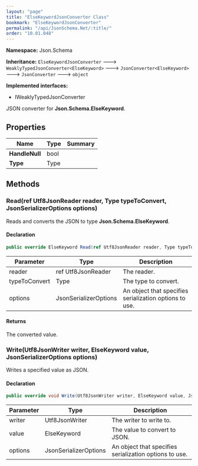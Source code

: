 ```yaml
---
layout: "page"
title: "ElseKeywordJsonConverter Class"
bookmark: "ElseKeywordJsonConverter"
permalink: "/api/JsonSchema.Net/:title/"
order: "10.01.048"
---
```

**Namespace:** Json.Schema

**Inheritance:**
`ElseKeywordJsonConverter`
 🡒 
`WeaklyTypedJsonConverter<ElseKeyword>`
 🡒 
`JsonConverter<ElseKeyword>`
 🡒 
`JsonConverter`
 🡒 
`object`

**Implemented interfaces:**

- IWeaklyTypedJsonConverter

JSON converter for **Json.Schema.ElseKeyword**.

## Properties

| Name | Type | Summary |
|---|---|---|
| **HandleNull** | bool |  |
| **Type** | Type |  |

## Methods

### Read(ref Utf8JsonReader reader, Type typeToConvert, JsonSerializerOptions options)

Reads and converts the JSON to type **Json.Schema.ElseKeyword**.

#### Declaration

```c#
public override ElseKeyword Read(ref Utf8JsonReader reader, Type typeToConvert, JsonSerializerOptions options)
```

| Parameter | Type | Description |
|---|---|---|
| reader | ref Utf8JsonReader | The reader. |
| typeToConvert | Type | The type to convert. |
| options | JsonSerializerOptions | An object that specifies serialization options to use. |


#### Returns

The converted value.

### Write(Utf8JsonWriter writer, ElseKeyword value, JsonSerializerOptions options)

Writes a specified value as JSON.

#### Declaration

```c#
public override void Write(Utf8JsonWriter writer, ElseKeyword value, JsonSerializerOptions options)
```

| Parameter | Type | Description |
|---|---|---|
| writer | Utf8JsonWriter | The writer to write to. |
| value | ElseKeyword | The value to convert to JSON. |
| options | JsonSerializerOptions | An object that specifies serialization options to use. |


